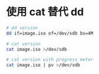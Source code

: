 # 使用 cat 替代 dd

```bash
# dd version
dd if=image.iso of=/dev/sdb bs=4M
```

```bash
# cat version
cat image.iso >/dev/sdb
```

```bash
# cat version with progress meter
cat image.iso | pv >/dev/sdb
```
